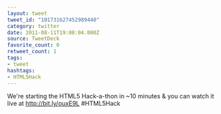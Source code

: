 ```yaml
---
layout: tweet
tweet_id: "101731627452989440"
category: twitter
date: 2011-08-11T19:08:04.000Z
source: TweetDeck
favorite_count: 0
retweet_count: 1
tags:
- tweet
hashtags:
- HTML5Hack
---
```


We're starting the HTML5 Hack-a-thon in ~10 minutes & you can watch it live at http://bit.ly/ouxE9L  #HTML5Hack
